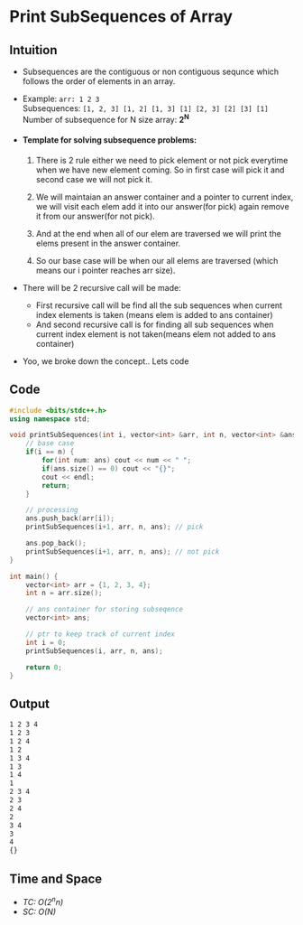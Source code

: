 # Print SubSequences of Array

## Intuition
- Subsequences are the contiguous or non contiguous sequnce which follows the order of elements in an array.
- Example: ``` arr: 1 2 3 ```  
  Subsequences: ``` [1, 2, 3] [1, 2] [1, 3] [1] [2, 3] [2] [3] [1] ```  
  Number of subsequence for N size array: **2<sup>N</sup>**

- #### Template for solving subsequence problems:
    1. There is 2 rule either we need to pick element or not pick everytime when we have new element coming. So in first case will pick it and second case we will not pick it. 
    
    2. We will maintaian an answer container and a pointer to current index, we will visit each elem add it into our answer(for pick) again remove it from our answer(for not pick).

    3. And at the end when all of our elem are traversed we will print the elems present in the answer container.

    4. So our base case will be when our all elems are traversed (which means our i pointer reaches arr size).

- There will be 2 recursive call will be made:
    - First recursive call will be find all the sub sequences when current index elements is taken (means elem is added to ans container)
    - And second recursive call is for finding all sub sequences when current index element is not taken(means elem not added to ans container)

- Yoo, we broke down the concept.. Lets code

## Code
```cpp
#include <bits/stdc++.h>
using namespace std;

void printSubSequences(int i, vector<int> &arr, int n, vector<int> &ans) {
    // base case
    if(i == n) {
        for(int num: ans) cout << num << " ";
        if(ans.size() == 0) cout << "{}";
        cout << endl;
        return;
    }

    // processing
    ans.push_back(arr[i]);
    printSubSequences(i+1, arr, n, ans); // pick 

    ans.pop_back();
    printSubSequences(i+1, arr, n, ans); // not pick
} 

int main() {
    vector<int> arr = {1, 2, 3, 4};
    int n = arr.size();

    // ans container for storing subseqence
    vector<int> ans;

    // ptr to keep track of current index
    int i = 0;
    printSubSequences(i, arr, n, ans);

    return 0;
}
```

## Output

```bash
1 2 3 4 
1 2 3 
1 2 4 
1 2 
1 3 4 
1 3 
1 4 
1 
2 3 4 
2 3 
2 4 
2 
3 4 
3 
4 
{}
```

## Time and Space
- *TC: O(2<sup>n</sup>n)*
- *SC: O(N)*